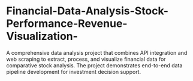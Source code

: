 # Financial-Data-Analysis-Stock-Performance-Revenue-Visualization-
A comprehensive data analysis project that combines API integration and web scraping to extract, process, and visualize financial data for comparative stock analysis. The project demonstrates end-to-end data pipeline development for investment decision support.
